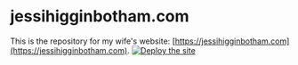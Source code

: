 # jessihigginbotham.com

This is the repository for my wife's website: [https://jessihigginbotham.com](https://jessihigginbotham.com). [![Deploy the site](https://github.com/WilStead/jessihigginbothamcom/actions/workflows/deploy.yml/badge.svg)](https://github.com/WilStead/jessihigginbothamcom/actions/workflows/deploy.yml)